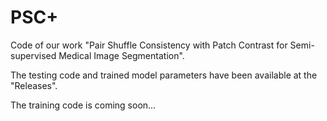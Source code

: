 # PSC+
Code of our work "Pair Shuffle Consistency with Patch Contrast for Semi-supervised Medical Image Segmentation".

The testing code and trained model parameters have been available at the "Releases".

The training code is coming soon...
